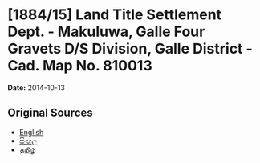 # [1884/15] Land Title Settlement Dept. - Makuluwa, Galle Four Gravets D/S Division, Galle District - Cad. Map No. 810013

**Date:** 2014-10-13

## Original Sources

- [English](https://documents.gov.lk/view/extra-gazettes/2014/10/1884-15_E.pdf)
- [සිංහල](https://documents.gov.lk/view/extra-gazettes/2014/10/1884-15_S.pdf)
- [தமிழ்](https://documents.gov.lk/view/extra-gazettes/2014/10/1884-15_T.pdf)
